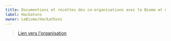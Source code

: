 ```yaml
---
title: Documentions et recettes des co-organisations avec le Biome et d'autres
label: Hackatons
owner: LeBiome/Hackathons
---
```


> [Lien vers l'organisation](https://github.com/LeBiome/Hackathons)
